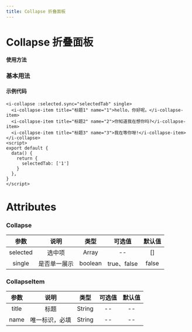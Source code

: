 ```yaml
---
title: Collapse 折叠面板
---
```

# Collapse 折叠面板

**使用方法**

### 基本用法

<ClientOnly>
<collapse-demos></collapse-demos>
</ClientOnly>

#### 示例代码

```vue
<i-collapse :selected.sync="selectedTab" single>
  <i-collapse-item title="标题1" name="1">hello，你好呢。</i-collapse-item>
  <i-collapse-item title="标题2" name="2">你知道我在想你吗?</i-collapse-item>
  <i-collapse-item title="标题3" name="3">我在等你呀!</i-collapse-item>
</i-collapse>
<script>
export default {
  data() {
    return {
      selectedTab: ['1']
    }
  },
}
</script>
```

# Attributes

### Collapse 
|参数| 说明 |  类型  | 可选值 | 默认值 |
| :-------------: |:-------------:| :-----:|:-----:|:-----:|
|selected| 选中项 | Array |--|[]
| single | 是否单一展示 |    boolean | true、false|false

### CollapseItem
|参数| 说明 |  类型  | 可选值 | 默认值 |
| :-------------: |:-------------:| :-----:|:-----:|:-----:|
|title| 标题 | String |--|--
| name | 唯一标识，必填 |    String |-- |--